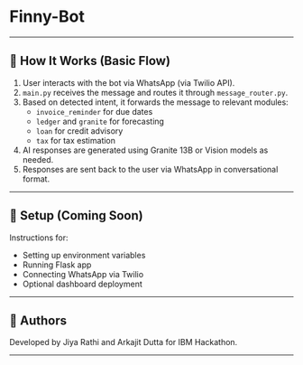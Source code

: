 # Finny-Bot
---

## 🧪 How It Works (Basic Flow)

1. User interacts with the bot via WhatsApp (via Twilio API).
2. `main.py` receives the message and routes it through `message_router.py`.
3. Based on detected intent, it forwards the message to relevant modules:
   - `invoice_reminder` for due dates
   - `ledger` and `granite` for forecasting
   - `loan` for credit advisory
   - `tax` for tax estimation
4. AI responses are generated using Granite 13B or Vision models as needed.
5. Responses are sent back to the user via WhatsApp in conversational format.

---

## 🔧 Setup (Coming Soon)

Instructions for:
- Setting up environment variables
- Running Flask app
- Connecting WhatsApp via Twilio
- Optional dashboard deployment

---

## 👥 Authors

Developed by Jiya Rathi and Arkajit Dutta for IBM Hackathon.

---
